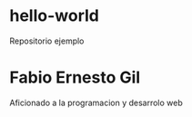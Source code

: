# hello-world
Repositorio ejemplo
<h1> Fabio Ernesto Gil</h1>
<p>Aficionado a la programacion y desarrolo web</>
